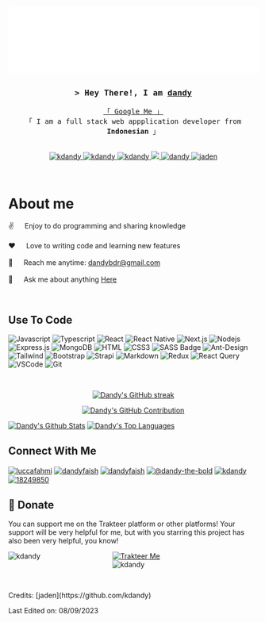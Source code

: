 <h1 align="center">
<img src="https://raw.githubusercontent.com/kdandy/kdandy/main/readmeboxx.svg">
</h1>

<!--
<h2 align="center">
  Welcome to kdandy
  <img src="https://media.giphy.com/media/hvRJCLFzcasrR4ia7z/giphy.gif" width="28">
</h2>
-->

<!--
<p align="center">
  <a href="https://github.com/kdandy"><img src="https://readme-typing-svg.herokuapp.com/?lines=Self%20Taught%20Programmer;Front%20End%20Developer;1.5%2B%20years%20of%20coding%20experience;Always%20learning%20new%20things&center=true&width=380&height=45"></a>
</p>


<a href="https://komarev.com/ghpvc/?username=kdandy">
  <img align="right" src="https://komarev.com/ghpvc/?username=kdandy&label=Visitors&color=0e75b6&style=flat" alt="Profile visitor" />
</a>


[![wakatime](https://wakatime.com/badge/user/eebb3dd8-d9b2-40de-9b88-6fd6cac99dbc.svg)](https://wakatime.com/@eebb3dd8-d9b2-40de-9b88-6fd6cac99dbc)

<!-- Intro  -->
<h3 align="center">
        <samp>&gt; Hey There!, I am
                <b><a target="_blank" href="https://kdandy.com">dandy</a></b>
        </samp>
</h3>


<p align="center"> 
  <samp>
    <a href="https://www.google.com/search?q=kdandy">「 Google Me 」</a>
    <br>
    「 I am a full stack web appplication developer from <b>Indonesian</b> 」
    <br>
    <br>
  </samp>
</p>

<p align="center">
 <a href="https://kdandy.com" target="blank">
  <img src="https://img.shields.io/badge/Website-DC143C?style=for-the-badge&logo=medium&logoColor=white" alt="kdandy" />
 </a>
 <a href="https://linkedin.com/in/kdandy" target="_blank">
  <img src="https://img.shields.io/badge/LinkedIn-0077B5?style=for-the-badge&logo=linkedin&logoColor=white" alt="kdandy"/>
 </a>
 <a href="https://dev.to/kdandy" target="_blank">
  <img src="https://img.shields.io/badge/dev.to-0A0A0A?style=for-the-badge&logo=dev.to&logoColor=white" alt="kdandy" />
 </a>
 <a href="https://twitter.com/ebhrap" target="_blank">
  <img src="https://img.shields.io/badge/Twitter-1DA1F2?style=for-the-badge&logo=twitter&logoColor=white" />
 </a>
 <a href="https://instagram.com/abharjaden" target="_blank">
  <img src="https://img.shields.io/badge/Instagram-fe4164?style=for-the-badge&logo=instagram&logoColor=white" alt="dandy" />
 </a> 
 <a href="https://facebook.com/dandyfaish" target="_blank">
  <img src="https://img.shields.io/badge/Facebook-20BEFF?&style=for-the-badge&logo=facebook&logoColor=white" alt="jaden"  />
  </a> 
</p>
<br />

<!-- About Section -->
 # About me

  ✌️ &emsp; Enjoy to do programming and sharing knowledge <br/><br/>
 ❤️ &emsp; Love to writing code and learning new features<br/><br/>
 📧 &emsp; Reach me anytime: dandybdr@gmail.com<br/><br/>
 💬 &emsp; Ask me about anything [Here](https://github.com/kdandy/kdandy/issue)

</p>
<br>

## Use To Code

![Javascript](https://img.shields.io/badge/Javascript-F0DB4F?style=for-the-badge&labelColor=black&logo=javascript&logoColor=F0DB4F)
![Typescript](https://img.shields.io/badge/Typescript-007acc?style=for-the-badge&labelColor=black&logo=typescript&logoColor=007acc)
![React](https://img.shields.io/badge/-React-61DBFB?style=for-the-badge&labelColor=black&logo=react&logoColor=61DBFB)
![React Native](https://img.shields.io/badge/React_Native-20232A?style=for-the-badge&logo=react&logoColor=61DAFB)
![Next.js](https://img.shields.io/badge/next.js-000000?style=for-the-badge&logo=nextdotjs&logoColor=white)
![Nodejs](https://img.shields.io/badge/Nodejs-3C873A?style=for-the-badge&labelColor=black&logo=node.js&logoColor=3C873A)
![Express.js](https://img.shields.io/badge/Express.js-000000?style=for-the-badge&logo=express&logoColor=white)
![MongoDB](https://img.shields.io/badge/MongoDB-4EA94B?style=for-the-badge&logo=mongodb&logoColor=white)
![HTML](https://img.shields.io/badge/HTML5-E34F26?style=for-the-badge&logo=html5&logoColor=white)
![CSS3](https://img.shields.io/badge/CSS3-1572B6?style=for-the-badge&logo=css3&logoColor=white)
![SASS Badge](https://img.shields.io/badge/Sass-CC6699?style=for-the-badge&logo=sass&logoColor=white)
![Ant-Design](https://img.shields.io/badge/AntDesign-0170FE?style=for-the-badge&logo=antdesign&logoColor=white)
![Tailwind](https://img.shields.io/badge/Tailwind_CSS-092749?style=for-the-badge&logo=tailwindcss&logoColor=06B6D4&labelColor=000000)
![Bootstrap](https://img.shields.io/badge/Bootstrap-563D7C?style=for-the-badge&logo=bootstrap&logoColor=white)
![Strapi](https://img.shields.io/badge/strapi-2E7EEA?style=for-the-badge&logo=strapi&logoColor=white)
![Markdown](https://img.shields.io/badge/Markdown-000000?style=for-the-badge&logo=markdown&logoColor=white)
![Redux](https://img.shields.io/badge/Redux-593D88?style=for-the-badge&logo=redux&logoColor=white)
![React Query](https://img.shields.io/badge/-React_Query-FF4154?style=for-the-badge&logo=react%20query&logoColor=white)
![VSCode](https://img.shields.io/badge/Visual_Studio-0078d7?style=for-the-badge&logo=visual%20studio&logoColor=white)
![Git](https://img.shields.io/badge/Git-F05032?style=for-the-badge&logo=git&logoColor=white)

<br/>

<p align="center">
  <a href="https://github.com/kdandy">
    <img src="https://github-readme-streak-stats.herokuapp.com/?user=kdandy&theme=radical&border=7F3FBF&background=0D1117" alt="Dandy's GitHub streak"/>
  </a>
</p>

<p align="center">
  <a href="https://github.com/kdandy">
    <img src="https://github-profile-summary-cards.vercel.app/api/cards/profile-details?username=kdandy&theme=radical" alt="Dandy's GitHub Contribution"/>
  </a>
</p>

<a> 
    <a href="https://github.com/kdandy"><img alt="Dandy's Github Stats" src="https://denvercoder1-github-readme-stats.vercel.app/api?username=kdandy&show_icons=true&count_private=true&theme=react&border_color=7F3FBF&bg_color=0D1117&title_color=F85D7F&icon_color=F8D866" height="192px" width="49.5%"/></a>
  <a href="https://github.com/kdandy"><img alt="Dandy's Top Languages" src="https://denvercoder1-github-readme-stats.vercel.app/api/top-langs/?username=kdandy&langs_count=8&layout=compact&theme=react&border_color=7F3FBF&bg_color=0D1117&title_color=F85D7F&icon_color=F8D866" height="192px" width="49.5%"/></a>
  <br/>
</a>

</p>

## Connect With Me
<a href="https://twitter.com/ebhrap" target="blank"><img align="center" src="https://raw.githubusercontent.com/rahuldkjain/github-profile-readme-generator/master/src/images/icons/Social/twitter.svg" alt="luccafahmi" height="30" width="40" /></a>
<a href="https://fb.com/dandyfaish" target="blank"><img align="center" src="https://raw.githubusercontent.com/rahuldkjain/github-profile-readme-generator/master/src/images/icons/Social/facebook.svg" alt="dandyfaish" height="30" width="40" /></a>
<a href="https://instagram.com/abhrajaden" target="blank"><img align="center" src="https://raw.githubusercontent.com/rahuldkjain/github-profile-readme-generator/master/src/images/icons/Social/instagram.svg" alt="dandyfaish" height="30" width="40" /></a>
<a href="https://codepen.io/dandy-the-bold" target="blank"><img align="center" src="https://raw.githubusercontent.com/rahuldkjain/github-profile-readme-generator/master/src/images/icons/Social/codepen.svg" alt="@dandy-the-bold" height="30" width="40" /></a>
<a href="https://dev.to/kdandy" target="blank"><img align="center" src="https://raw.githubusercontent.com/rahuldkjain/github-profile-readme-generator/master/src/images/icons/Social/devto.svg" alt="kdandy" height="30" width="40" /></a>
<a href="https://stackoverflow.com/users/18249850" target="blank"><img align="center" src="https://raw.githubusercontent.com/rahuldkjain/github-profile-readme-generator/master/src/images/icons/Social/stack-overflow.svg" alt="18249850" height="30" width="40" /></a>
</p>


<h2 id="dukungan">💌 Donate</h2>

You can support me on the Trakteer platform or other platforms! Your support will be very helpful for me, but with you starring this project has also been very helpful, you know!
<p>
</p>
<p></p><a href="https://trakteer.id/kdandy" target="_blank"><img id="wse-buttons-preview" src="https://cdn.trakteer.id/images/embed/trbtn-red-5.png" height="50" style="border:0px;height:50px;" alt="Trakteer Me"></a><a href="https://www.buymeacoffee.com/kdandy"> <img align="left" src="https://cdn.buymeacoffee.com/buttons/v2/default-yellow.png" height="50" width="210" alt="kdandy" /></a><a href="https://ko-fi.com/kdandy"> <img align="left" src="https://cdn.ko-fi.com/cdn/kofi3.png?v=3" height="50" width="210" alt="kdandy" /></a></p><br>
</br>
<p>
Credits: [jaden](https://github.com/kdandy)

Last Edited on: 08/09/2023
